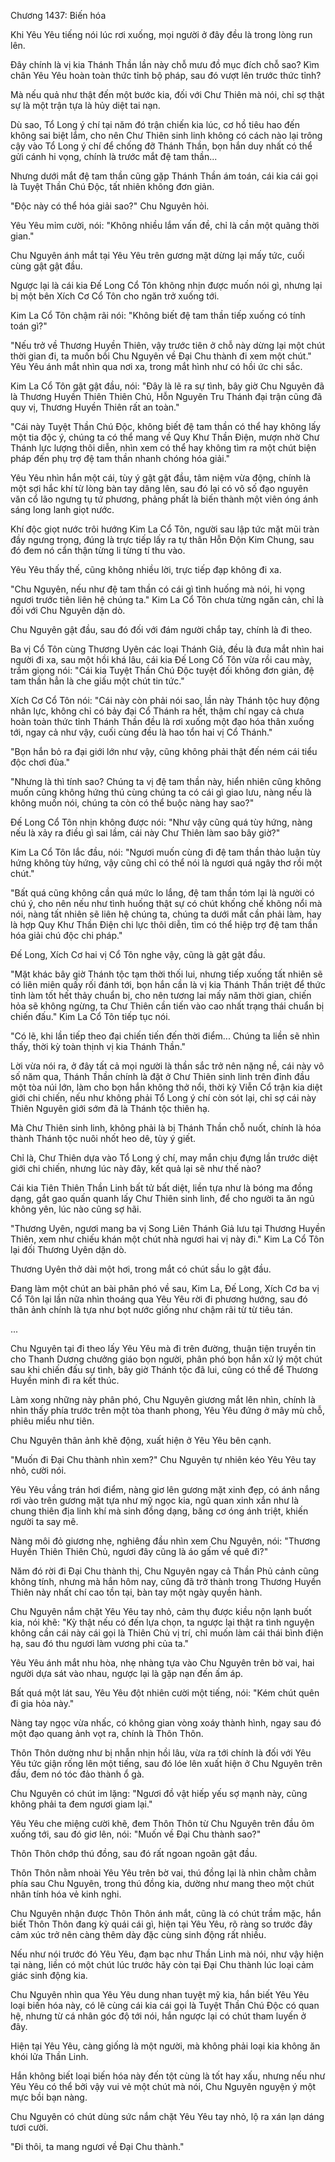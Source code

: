 




Chương 1437: Biến hóa


Khi Yêu Yêu tiếng nói lúc rơi xuống, mọi người ở đây đều là trong lòng run lên.

Đây chính là vị kia Thánh Thần lần này chỗ mưu đồ mục đích chỗ sao? Kìm chân Yêu Yêu hoàn toàn thức tỉnh bộ pháp, sau đó vượt lên trước thức tỉnh?

Mà nếu quả như thật đến một bước kia, đối với Chư Thiên mà nói, chỉ sợ thật sự là một trận tựa là hủy diệt tai nạn.

Dù sao, Tổ Long ý chí tại năm đó trận chiến kia lúc, cơ hồ tiêu hao đến không sai biệt lắm, cho nên Chư Thiên sinh linh không có cách nào lại trông cậy vào Tổ Long ý chí để chống đỡ Thánh Thần, bọn hắn duy nhất có thể gửi cánh hi vọng, chính là trước mắt đệ tam thần...

Nhưng dưới mắt đệ tam thần cũng gặp Thánh Thần ám toán, cái kia cái gọi là Tuyệt Thần Chú Độc, tất nhiên không đơn giản.

"Độc này có thể hóa giải sao?" Chu Nguyên hỏi.

Yêu Yêu mỉm cười, nói: "Không nhiều lắm vấn đề, chỉ là cần một quãng thời gian."

Chu Nguyên ánh mắt tại Yêu Yêu trên gương mặt dừng lại mấy tức, cuối cùng gật gật đầu.

Ngược lại là cái kia Đế Long Cổ Tôn không nhịn được muốn nói gì, nhưng lại bị một bên Xích Cơ Cổ Tôn cho ngăn trở xuống tới.

Kim La Cổ Tôn chậm rãi nói: "Không biết đệ tam thần tiếp xuống có tính toán gì?"

"Nếu trở về Thương Huyền Thiên, vậy trước tiên ở chỗ này dừng lại một chút thời gian đi, ta muốn bồi Chu Nguyên về Đại Chu thành đi xem một chút." Yêu Yêu ánh mắt nhìn qua nơi xa, trong mắt hình như có hồi ức chi sắc.

Kim La Cổ Tôn gật gật đầu, nói: "Đây là lẽ ra sự tình, bây giờ Chu Nguyên đã là Thương Huyền Thiên Thiên Chủ, Hỗn Nguyên Tru Thánh đại trận cũng đã quy vị, Thương Huyền Thiên rất an toàn."

"Cái này Tuyệt Thần Chú Độc, không biết đệ tam thần có thể hay không lấy một tia độc ý, chúng ta có thể mang về Quy Khư Thần Điện, mượn nhờ Chư Thánh lực lượng thôi diễn, nhìn xem có thể hay không tìm ra một chút biện pháp đến phụ trợ đệ tam thần nhanh chóng hóa giải."

Yêu Yêu nhìn hắn một cái, tùy ý gật gật đầu, tâm niệm vừa động, chính là một sợi hắc khí từ lòng bàn tay dâng lên, sau đó lại có vô số đạo nguyên văn cổ lão ngưng tụ tứ phương, phảng phất là biến thành một viên óng ánh sáng long lanh giọt nước.

Khí độc giọt nước trôi hướng Kim La Cổ Tôn, người sau lập tức mặt mũi tràn đầy ngưng trọng, đúng là trực tiếp lấy ra tự thân Hỗn Độn Kim Chung, sau đó đem nó cẩn thận từng li từng tí thu vào.

Yêu Yêu thấy thế, cũng không nhiều lời, trực tiếp đạp không đi xa.

"Chu Nguyên, nếu như đệ tam thần có cái gì tình huống mà nói, hi vọng ngươi trước tiên liên hệ chúng ta." Kim La Cổ Tôn chưa từng ngăn cản, chỉ là đối với Chu Nguyên dặn dò.

Chu Nguyên gật đầu, sau đó đối với đám người chắp tay, chính là đi theo.

Ba vị Cổ Tôn cùng Thương Uyên các loại Thánh Giả, đều là đưa mắt nhìn hai người đi xa, sau một hồi khá lâu, cái kia Đế Long Cổ Tôn vừa rồi cau mày, trầm giọng nói: "Cái kia Tuyệt Thần Chú Độc tuyệt đối không đơn giản, đệ tam thần hẳn là che giấu một chút tin tức."

Xích Cơ Cổ Tôn nói: "Cái này còn phải nói sao, lần này Thánh tộc huy động nhân lực, không chỉ có bảy đại Cổ Thánh ra hết, thậm chí ngay cả chưa hoàn toàn thức tỉnh Thánh Thần đều là rơi xuống một đạo hóa thân xuống tới, ngay cả như vậy, cuối cùng đều là hao tổn hai vị Cổ Thánh."

"Bọn hắn bỏ ra đại giới lớn như vậy, cũng không phải thật đến ném cái tiểu độc chơi đùa."

"Nhưng là thì tính sao? Chúng ta vị đệ tam thần này, hiển nhiên cũng không muốn cũng không hứng thú cùng chúng ta có cái gì giao lưu, nàng nếu là không muốn nói, chúng ta còn có thể buộc nàng hay sao?"

Đế Long Cổ Tôn nhịn không được nói: "Như vậy cũng quá tùy hứng, nàng nếu là xảy ra điều gì sai lầm, cái này Chư Thiên làm sao bây giờ?"

Kim La Cổ Tôn lắc đầu, nói: "Ngươi muốn cùng đi đệ tam thần thảo luận tùy hứng không tùy hứng, vậy cũng chỉ có thể nói là ngươi quá ngây thơ rồi một chút."

"Bất quá cũng không cần quá mức lo lắng, đệ tam thần tóm lại là người có chú ý, cho nên nếu như tình huống thật sự có chút khống chế không nổi mà nói, nàng tất nhiên sẽ liên hệ chúng ta, chúng ta dưới mắt cần phải làm, hay là hợp Quy Khư Thần Điện chi lực thôi diễn, tìm có thể hiệp trợ đệ tam thần hóa giải chú độc chi pháp."

Đế Long, Xích Cơ hai vị Cổ Tôn nghe vậy, cũng là gật gật đầu.

"Mặt khác bây giờ Thánh tộc tạm thời thối lui, nhưng tiếp xuống tất nhiên sẽ có liên miên quấy rối đánh tới, bọn hắn cần là vị kia Thánh Thần triệt để thức tỉnh làm tốt hết thảy chuẩn bị, cho nên tương lai mấy năm thời gian, chiến hỏa sẽ không ngừng, ta Chư Thiên cần tiến vào cao nhất trạng thái chuẩn bị chiến đấu." Kim La Cổ Tôn tiếp tục nói.

"Có lẽ, khi lần tiếp theo đại chiến tiến đến thời điểm... Chúng ta liền sẽ nhìn thấy, thời kỳ toàn thịnh vị kia Thánh Thần."

Lời vừa nói ra, ở đây tất cả mọi người là thần sắc trở nên nặng nề, cái này vô số năm qua, Thánh Thần chính là đặt ở Chư Thiên sinh linh trên đỉnh đầu một tòa núi lớn, làm cho bọn hắn không thở nổi, thời kỳ Viễn Cổ trận kia diệt giới chi chiến, nếu như không phải Tổ Long ý chí còn sót lại, chỉ sợ cái này Thiên Nguyên giới sớm đã là Thánh tộc thiên hạ.

Mà Chư Thiên sinh linh, không phải là bị Thánh Thần chỗ nuốt, chính là hóa thành Thánh tộc nuôi nhốt heo dê, tùy ý giết.

Chỉ là, Chư Thiên dựa vào Tổ Long ý chí, may mắn chịu đựng lần trước diệt giới chi chiến, nhưng lúc này đây, kết quả lại sẽ như thế nào?

Cái kia Tiên Thiên Thần Linh bất tử bất diệt, liền tựa như là bóng ma đồng dạng, gắt gao quấn quanh lấy Chư Thiên sinh linh, để cho người ta ăn ngủ không yên, lúc nào cũng sợ hãi.

"Thương Uyên, ngươi mang ba vị Song Liên Thánh Giả lưu tại Thương Huyền Thiên, xem như chiếu khán một chút nhà ngươi hai vị này đi." Kim La Cổ Tôn lại đối Thương Uyên dặn dò.

Thương Uyên thở dài một hơi, trong mắt có chút sầu lo gật đầu.

Đang làm một chút an bài phân phó về sau, Kim La, Đế Long, Xích Cơ ba vị Cổ Tôn lại lần nữa nhìn thoáng qua Yêu Yêu rời đi phương hướng, sau đó thân ảnh chính là tựa như bọt nước giống như chậm rãi từ từ tiêu tán.

...

Chu Nguyên tại đi theo lấy Yêu Yêu mà đi trên đường, thuận tiện truyền tin cho Thanh Dương chưởng giáo bọn người, phân phó bọn hắn xử lý một chút sau khi chiến đấu sự tình, bây giờ Thánh tộc đã lui, cũng có thể để Thương Huyền minh đi ra kết thúc.

Làm xong những này phân phó, Chu Nguyên giương mắt lên nhìn, chính là nhìn thấy phía trước trên một tòa thanh phong, Yêu Yêu đứng ở mây mù chỗ, phiêu miểu như tiên.

Chu Nguyên thân ảnh khẽ động, xuất hiện ở Yêu Yêu bên cạnh.

"Muốn đi Đại Chu thành nhìn xem?" Chu Nguyên tự nhiên kéo Yêu Yêu tay nhỏ, cười nói.

Yêu Yêu vầng trán hơi điểm, nàng giơ lên gương mặt xinh đẹp, có ánh nắng rơi vào trên gương mặt tựa như mỹ ngọc kia, ngũ quan xinh xắn như là chung thiên địa linh khí mà sinh đồng dạng, băng cơ óng ánh triệt, khiến người ta say mê.

Nàng môi đỏ giương nhẹ, nghiêng đầu nhìn xem Chu Nguyên, nói: "Thương Huyền Thiên Thiên Chủ, ngươi đây cũng là áo gấm về quê đi?"

Năm đó rời đi Đại Chu thành thị, Chu Nguyên ngay cả Thần Phủ cảnh cũng không tính, nhưng mà hắn hôm nay, cũng đã trở thành trong Thương Huyền Thiên này nhất chí cao tồn tại, bàn tay một ngày quyền hành.

Chu Nguyên nắm chặt Yêu Yêu tay nhỏ, cảm thụ được kiều nộn lạnh buốt kia, nói khẽ: "Kỳ thật nếu có đến lựa chọn, ta ngược lại thật ra tình nguyện không cần cái này cái gọi là Thiên Chủ vị trí, chỉ muốn làm cái thái bình điện hạ, sau đó thu ngươi làm vương phi của ta."

Yêu Yêu ánh mắt nhu hòa, nhẹ nhàng tựa vào Chu Nguyên trên bờ vai, hai người dựa sát vào nhau, ngược lại là gặp nạn đến ấm áp.

Bất quá một lát sau, Yêu Yêu đột nhiên cười một tiếng, nói: "Kém chút quên đi gia hỏa này."

Nàng tay ngọc vừa nhấc, có không gian vòng xoáy thành hình, ngay sau đó một đạo quang ảnh vọt ra, chính là Thôn Thôn.

Thôn Thôn dường như bị nhẫn nhịn hồi lâu, vừa ra tới chính là đối với Yêu Yêu tức giận rống lên một tiếng, sau đó lóe lên xuất hiện ở Chu Nguyên trên đầu, đem nó tóc đảo thành ổ gà.

Chu Nguyên có chút im lặng: "Ngươi đồ vật hiếp yếu sợ mạnh này, cũng không phải ta đem ngươi giam lại."

Yêu Yêu che miệng cười khẽ, đem Thôn Thôn từ Chu Nguyên trên đầu ôm xuống tới, sau đó giơ lên, nói: "Muốn về Đại Chu thành sao?"

Thôn Thôn chớp thú đồng, sau đó rất ngoan ngoãn gật đầu.

Thôn Thôn nằm nhoài Yêu Yêu trên bờ vai, thú đồng lại là nhìn chằm chằm phía sau Chu Nguyên, trong thú đồng kia, dường như mang theo một chút nhân tính hóa vẻ kinh nghi.

Chu Nguyên nhận được Thôn Thôn ánh mắt, cũng là có chút trầm mặc, hắn biết Thôn Thôn đang kỳ quái cái gì, hiện tại Yêu Yêu, rõ ràng so trước đây cảm xúc trở nên càng thêm dày đặc cùng sinh động rất nhiều.

Nếu như nói trước đó Yêu Yêu, đạm bạc như Thần Linh mà nói, như vậy hiện tại nàng, liền có một chút lúc trước hãy còn tại Đại Chu thành lúc loại cảm giác sinh động kia.

Chu Nguyên nhìn qua Yêu Yêu dung nhan tuyệt mỹ kia, hắn biết Yêu Yêu loại biến hóa này, có lẽ cùng cái kia cái gọi là Tuyệt Thần Chú Độc có quan hệ, nhưng từ cá nhân góc độ tới nói, hắn ngược lại có chút tham luyến ở đây.

Hiện tại Yêu Yêu, càng giống là một người, mà không phải loại kia không ăn khói lửa Thần Linh.

Hắn không biết loại biến hóa này đến tột cùng là tốt hay xấu, nhưng nếu như Yêu Yêu có thể bởi vậy vui vẻ một chút mà nói, Chu Nguyên nguyện ý một mực bồi bạn nàng.

Chu Nguyên có chút dùng sức nắm chặt Yêu Yêu tay nhỏ, lộ ra xán lạn dáng tươi cười.

"Đi thôi, ta mang ngươi về Đại Chu thành."





